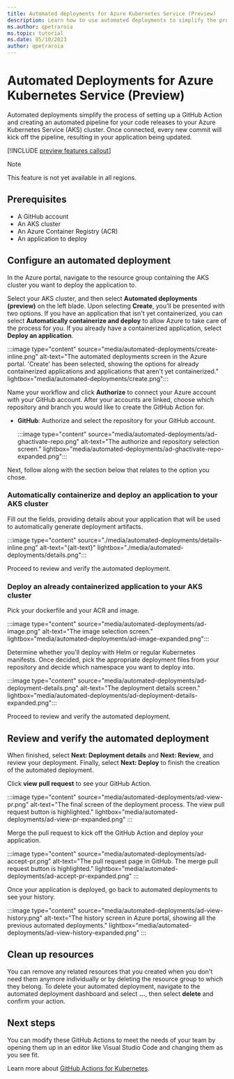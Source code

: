 ```yaml
---
title: Automated deployments for Azure Kubernetes Service (Preview)
description: Learn how to use automated deployments to simplify the process of adding GitHub Actions to your Azure Kubernetes Service (AKS) project
ms.author: qpetraroia
ms.topic: tutorial
ms.date: 05/10/2023
author: qpetraroia
---
```


# Automated Deployments for Azure Kubernetes Service (Preview)

Automated deployments simplify the process of setting up a GitHub Action and creating an automated pipeline for your code releases to your Azure Kubernetes Service (AKS) cluster. Once connected, every new commit will kick off the pipeline, resulting in your application being updated.

[!INCLUDE [preview features callout](./includes/preview/preview-callout.md)]

> [!NOTE]
> This feature is not yet available in all regions.

## Prerequisites

* A GitHub account
* An AKS cluster
* An Azure Container Registry (ACR)
* An application to deploy

## Configure an automated deployment

In the Azure portal, navigate to the resource group containing the AKS cluster you want to deploy the application to.

Select your AKS cluster, and then select **Automated deployments (preview)** on the left blade. Upon selecting **Create**, you'll be presented with two options. If you have an application that isn't yet containerized, you can select **Automatically containerize and deploy**  to allow Azure to take care of the process for you. If you already have a containerized application, select **Deploy an application**.

:::image type="content" source="media/automated-deployments/create-inline.png" alt-text="The automated deployments screen in the Azure portal. 'Create' has been selected, showing the options for already containerized applications and applications that aren't yet containerized."  lightbox="media/automated-deployments/create.png":::

Name your workflow and click **Authorize** to connect your Azure account with your GitHub account. After your accounts are linked, choose which repository and branch you would like to create the GitHub Action for.

- **GitHub**: Authorize and select the repository for your GitHub account.

    :::image type="content" source="media/automated-deployments/ad-ghactivate-repo.png" alt-text="The authorize and repository selection screen." lightbox="media/automated-deployments/ad-ghactivate-repo-expanded.png":::

Next, follow along with the section below that relates to the option you chose.

### Automatically containerize and deploy an application to your AKS cluster

Fill out the fields, providing details about your application that will be used to automatically generate deployment artifacts.

:::image type="content" source="./media/automated-deployments/details-inline.png" alt-text="{alt-text}" lightbox="./media/automated-deployments/details.png":::

Proceed to review and verify the automated deployment.

### Deploy an already containerized application to your AKS cluster

Pick your dockerfile and your ACR and image.

:::image type="content" source="media/automated-deployments/ad-image.png" alt-text="The image selection screen." lightbox="media/automated-deployments/ad-image-expanded.png":::

Determine whether you'll deploy with Helm or regular Kubernetes manifests. Once decided, pick the appropriate deployment files from your repository and decide which namespace you want to deploy into.

:::image type="content" source="media/automated-deployments/ad-deployment-details.png" alt-text="The deployment details screen." lightbox="media/automated-deployments/ad-deployment-details-expanded.png":::

Proceed to review and verify the automated deployment.

## Review and verify the automated deployment

When finished, select **Next: Deployment details** and **Next: Review**, and review your deployment. Finally, select **Next: Deploy** to finish the creation of the automated deployment.

Click **view pull request** to see your GitHub Action.

:::image type="content" source="media/automated-deployments/ad-view-pr.png" alt-text="The final screen of the deployment process. The view pull request button is highlighted." lightbox="media/automated-deployments/ad-view-pr-expanded.png" :::

Merge the pull request to kick off the GitHub Action and deploy your application.

:::image type="content" source="media/automated-deployments/ad-accept-pr.png" alt-text="The pull request page in GitHub. The merge pull request button is highlighted." lightbox="media/automated-deployments/ad-accept-pr-expanded.png" :::

Once your application is deployed, go back to automated deployments to see your history.

:::image type="content" source="media/automated-deployments/ad-view-history.png" alt-text="The history screen in Azure portal, showing all the previous automated deployments." lightbox="media/automated-deployments/ad-view-history-expanded.png" :::

## Clean up resources

You can remove any related resources that you created when you don't need them anymore individually or by deleting the resource group to which they belong. To delete your automated deployment, navigate to the automated deployment dashboard and select **...**, then select **delete** and confirm your action.

## Next steps

You can modify these GitHub Actions to meet the needs of your team by opening them up in an editor like Visual Studio Code and changing them as you see fit.

Learn more about [GitHub Actions for Kubernetes][kubernetes-action].

<!-- LINKS -->
[kubernetes-action]: kubernetes-action.md
